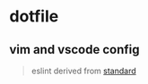 # dotfile

## vim and vscode config

> eslint derived from [standard]('https://github.com/standard/eslint-config-standard)
